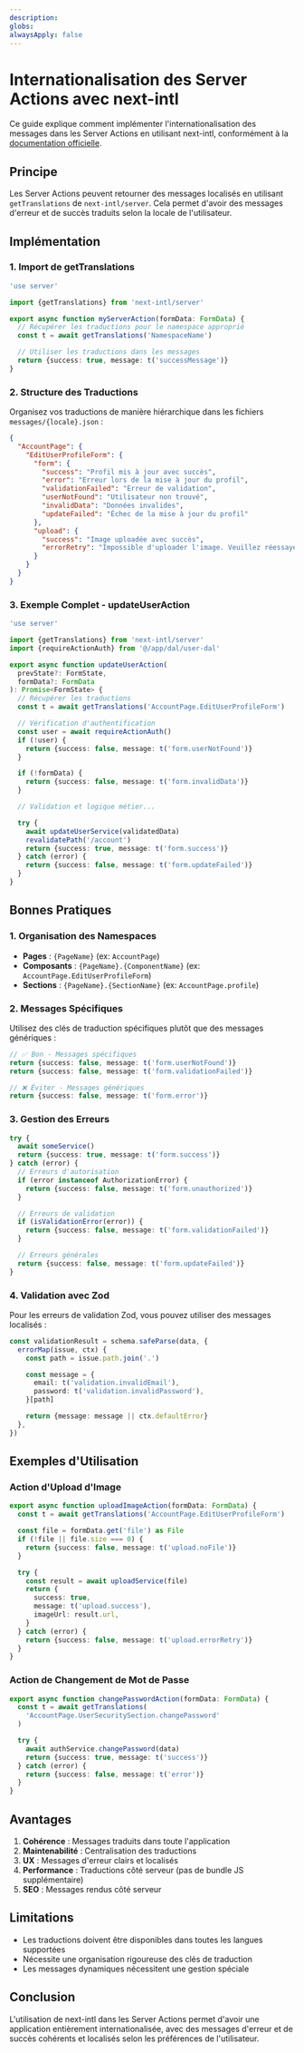 ```yaml
---
description:
globs:
alwaysApply: false
---
```


# Internationalisation des Server Actions avec next-intl

Ce guide explique comment implémenter l'internationalisation des messages dans les Server Actions en utilisant next-intl, conformément à la [documentation officielle](https://next-intl.dev/docs/environments/actions-metadata-route-handlers).

## Principe

Les Server Actions peuvent retourner des messages localisés en utilisant `getTranslations` de `next-intl/server`. Cela permet d'avoir des messages d'erreur et de succès traduits selon la locale de l'utilisateur.

## Implémentation

### 1. Import de getTranslations

```typescript
'use server'

import {getTranslations} from 'next-intl/server'

export async function myServerAction(formData: FormData) {
  // Récupérer les traductions pour le namespace approprié
  const t = await getTranslations('NamespaceName')

  // Utiliser les traductions dans les messages
  return {success: true, message: t('successMessage')}
}
```

### 2. Structure des Traductions

Organisez vos traductions de manière hiérarchique dans les fichiers `messages/{locale}.json` :

```json
{
  "AccountPage": {
    "EditUserProfileForm": {
      "form": {
        "success": "Profil mis à jour avec succès",
        "error": "Erreur lors de la mise à jour du profil",
        "validationFailed": "Erreur de validation",
        "userNotFound": "Utilisateur non trouvé",
        "invalidData": "Données invalides",
        "updateFailed": "Échec de la mise à jour du profil"
      },
      "upload": {
        "success": "Image uploadée avec succès",
        "errorRetry": "Impossible d'uploader l'image. Veuillez réessayer."
      }
    }
  }
}
```

### 3. Exemple Complet - updateUserAction

```typescript
'use server'

import {getTranslations} from 'next-intl/server'
import {requireActionAuth} from '@/app/dal/user-dal'

export async function updateUserAction(
  prevState?: FormState,
  formData?: FormData
): Promise<FormState> {
  // Récupérer les traductions
  const t = await getTranslations('AccountPage.EditUserProfileForm')

  // Vérification d'authentification
  const user = await requireActionAuth()
  if (!user) {
    return {success: false, message: t('form.userNotFound')}
  }

  if (!formData) {
    return {success: false, message: t('form.invalidData')}
  }

  // Validation et logique métier...

  try {
    await updateUserService(validatedData)
    revalidatePath('/account')
    return {success: true, message: t('form.success')}
  } catch (error) {
    return {success: false, message: t('form.updateFailed')}
  }
}
```

## Bonnes Pratiques

### 1. Organisation des Namespaces

- **Pages** : `{PageName}` (ex: `AccountPage`)
- **Composants** : `{PageName}.{ComponentName}` (ex: `AccountPage.EditUserProfileForm`)
- **Sections** : `{PageName}.{SectionName}` (ex: `AccountPage.profile`)

### 2. Messages Spécifiques

Utilisez des clés de traduction spécifiques plutôt que des messages génériques :

```typescript
// ✅ Bon - Messages spécifiques
return {success: false, message: t('form.userNotFound')}
return {success: false, message: t('form.validationFailed')}

// ❌ Éviter - Messages génériques
return {success: false, message: t('form.error')}
```

### 3. Gestion des Erreurs

```typescript
try {
  await someService()
  return {success: true, message: t('form.success')}
} catch (error) {
  // Erreurs d'autorisation
  if (error instanceof AuthorizationError) {
    return {success: false, message: t('form.unauthorized')}
  }

  // Erreurs de validation
  if (isValidationError(error)) {
    return {success: false, message: t('form.validationFailed')}
  }

  // Erreurs générales
  return {success: false, message: t('form.updateFailed')}
}
```

### 4. Validation avec Zod

Pour les erreurs de validation Zod, vous pouvez utiliser des messages localisés :

```typescript
const validationResult = schema.safeParse(data, {
  errorMap(issue, ctx) {
    const path = issue.path.join('.')

    const message = {
      email: t('validation.invalidEmail'),
      password: t('validation.invalidPassword'),
    }[path]

    return {message: message || ctx.defaultError}
  },
})
```

## Exemples d'Utilisation

### Action d'Upload d'Image

```typescript
export async function uploadImageAction(formData: FormData) {
  const t = await getTranslations('AccountPage.EditUserProfileForm')

  const file = formData.get('file') as File
  if (!file || file.size === 0) {
    return {success: false, message: t('upload.noFile')}
  }

  try {
    const result = await uploadService(file)
    return {
      success: true,
      message: t('upload.success'),
      imageUrl: result.url,
    }
  } catch (error) {
    return {success: false, message: t('upload.errorRetry')}
  }
}
```

### Action de Changement de Mot de Passe

```typescript
export async function changePasswordAction(formData: FormData) {
  const t = await getTranslations(
    'AccountPage.UserSecuritySection.changePassword'
  )

  try {
    await authService.changePassword(data)
    return {success: true, message: t('success')}
  } catch (error) {
    return {success: false, message: t('error')}
  }
}
```

## Avantages

1. **Cohérence** : Messages traduits dans toute l'application
2. **Maintenabilité** : Centralisation des traductions
3. **UX** : Messages d'erreur clairs et localisés
4. **Performance** : Traductions côté serveur (pas de bundle JS supplémentaire)
5. **SEO** : Messages rendus côté serveur

## Limitations

- Les traductions doivent être disponibles dans toutes les langues supportées
- Nécessite une organisation rigoureuse des clés de traduction
- Les messages dynamiques nécessitent une gestion spéciale

## Conclusion

L'utilisation de next-intl dans les Server Actions permet d'avoir une application entièrement internationalisée, avec des messages d'erreur et de succès cohérents et localisés selon les préférences de l'utilisateur.
